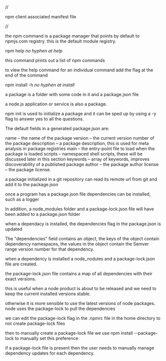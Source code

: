 //

npm client
associated manifest file

//


the npm command is a package
manager that points by default to
npmjs.com registry. this is the
default module registry.


npm help            *no hyphen at help*

this command prints out a list
of npm commands



to view the help command
for an individual command add
the flag at the end of the command

npm install -h          *no hyphen at install*


a package is a folder with some code
in it and a package.json file


a node.js application or service is also
a package.


npm init is used to initialize a package
and it can be sped up by using a -y flag
to answer yes to all the questions.


The default fields in a generated
package.json are:


name – the name of the package
version – the current version
        number of the package
description – a package description, this is 
                used for meta analysis
                in package registries
main – the entry-point file to load when
        the package is loaded
scripts – namespaced shell scripts, these
            will be discussed later
            in this section
keywords – array of keywords, improves
            discoverability
            of a published package
author – the package author
license – the package license.


a package initialized in a git
repository can read
its remote url from
git and add it to the 
package.json


once a program has a package.json
file dependencies can be
installed, such as a logger


In addition, a node_modules
folder
and a package-lock.json file
will have been added to
a package.json folder

when a dependacy is installed,
the dependencies
flag in the package.json is updated

The "dependencies" field
contains an object,
the keys of the object
contain dependency
namespaces, the values in the object contain
the Semver range version number for that dependency.


when a dependency is installed
a node_nodules and a
package-lock.json file are
created.

the package-lock.json
file contains a map of all dependencies
with their exact versions.

this is useful when a node product
is about to be released and we need
to keep the current installed versions
stable.

otherwise it is more sensible to
use the latest versions of node
packages. node uses the package-lock
to pull the dependencies

we can edit the package-lock flag in the
.npmrc file in the home directory
to not create package-lock files



then to manually create a package-lock
file we use  npm install --package-lock
to manually set this preference


if a package-lock file is present
then the user needs to manually
manage dependency updates for each
dependency.
